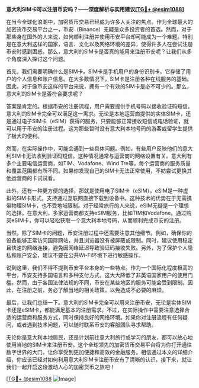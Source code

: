 **意大利SIM卡可以注册币安吗？——深度解析与实用建议[[TG💪+ @esim1088](https://t.me/s/esim1088)]**

在当今全球化浪潮中，加密货币交易已经成为许多人关注的焦点。作为全球最大的加密货币交易平台之一，币安（Binance）无疑是众多投资者的首选。然而，对于那些身在国外的人来说，如何顺利注册并使用币安平台却可能成为一个难题。特别是在意大利这样的国家，语言、文化以及网络环境的差异，使得许多人在尝试注册币安时感到困惑。那么，意大利的SIM卡是否真的能用来注册币安呢？让我们从多个角度深入探讨这个问题。

首先，我们需要明确什么是SIM卡。SIM卡是手机用户的身份识别卡，它存储了用户的个人信息和账户信息。在大多数情况下，SIM卡是注册各种在线服务的基础。因此，对于像币安这样的平台来说，拥有一个有效的SIM卡是必不可少的。那么，意大利的SIM卡是否符合要求呢？

答案是肯定的。根据币安的注册流程，用户需要提供手机号码以接收验证码短信。意大利的SIM卡完全可以满足这一需求。无论是本地运营商提供的实体SIM卡，还是通过电子SIM卡（eSIM）获得的服务，只要能够正常接收短信或电话验证，就可以用于币安的注册过程。这为那些暂时没有意大利本地号码的游客或留学生提供了极大的便利。

然而，在实际操作中，可能会遇到一些具体问题。例如，有些用户反映他们的意大利SIM卡无法收到验证码短信。这种情况通常与运营商的网络设置有关。意大利有多个主要电信运营商，如TIM、Vodafone、Wind Tre等，每个运营商的服务质量和覆盖范围都有所不同。如果你发现自己的SIM卡无法正常使用，不妨尝试更换其他运营商的卡试试看。

此外，还有一种更方便的选择，那就是使用电子SIM卡（eSIM）。eSIM是一种虚拟的SIM卡形式，支持通过互联网直接下载到设备中。这种技术的优势在于无需携带物理SIM卡，也不受地域限制。对于经常旅行的人来说，eSIM无疑是一个理想的选择。在意大利，多家运营商都支持eSIM服务，比如TIM和Vodafone。通过购买eSIM卡，你可以轻松获取一个意大利本地号码，从而顺利完成币安的注册。

当然，除了SIM卡的问题，币安注册过程中还需要注意其他细节。例如，确保你的设备能够正常访问国际网站，并且浏览器没有被屏蔽或限制。同时，建议使用稳定且快速的网络连接，避免因网络延迟导致验证码接收失败。另外，为了保护个人隐私和账户安全，建议不要在公共Wi-Fi环境下进行敏感操作。

说到这里，我们不得不提到币安平台本身的一些特点。作为一个国际化程度极高的平台，币安支持多国语言和多种支付方式，这大大降低了非英语国家用户的使用门槛。然而，由于各国法律法规的不同，币安在某些地区的服务可能会受到限制。因此，在注册之前，务必了解当地的相关政策，以免造成不必要的麻烦。

最后，让我们总结一下。意大利的SIM卡完全可以用来注册币安，无论是实体SIM卡还是eSIM卡，都能满足基本的注册需求。不过，在实际操作中需要注意选择合适的运营商和服务方式，同时保持良好的网络环境。如果你对注册流程有任何疑问，或者遇到技术问题，可以随时联系币安的客服团队寻求帮助。

无论你是意大利本地居民，还是计划前往意大利旅行或学习的朋友，都可以放心地使用当地的SIM卡来注册币安。这个全球领先的加密货币交易平台将为你打开通往数字世界的大门，让你享受到更加便捷和高效的金融服务。相信通过本文的详细介绍，你应该已经对如何利用意大利SIM卡注册币安有了清晰的认识。接下来，就让我们一起开启这段激动人心的加密货币之旅吧！

[[TG💪+ @esim1088](https://t.me/s/esim1088) ![Image](https://i.postimg.cc/4NQfJmqS/Snipaste-2025-05-13-00-14-12.png)]